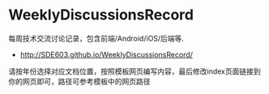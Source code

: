 # WeeklyDiscussionsRecord
每周技术交流讨论记录，包含前端/Android/iOS/后端等. 
* http://SDE603.github.io/WeeklyDiscussionsRecord/

请按年份选择对应文档位置，按照模板网页编写内容，最后修改index页面链接到你的网页即可，路径可参考模板中的网页路径
